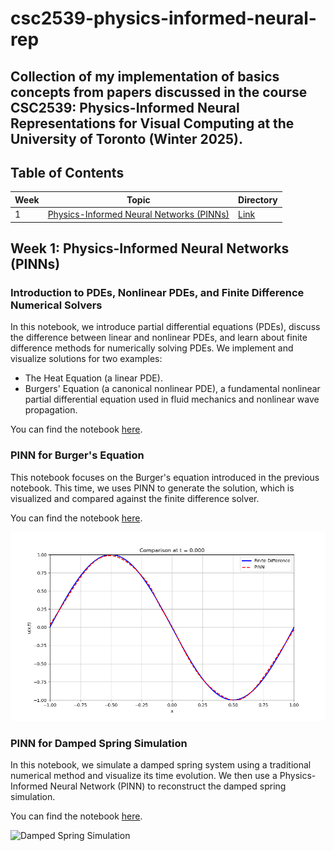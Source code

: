 # csc2539-physics-informed-neural-rep
Collection of my implementation of basics concepts from papers discussed in the course CSC2539: Physics-Informed Neural Representations for Visual Computing at the University of Toronto (Winter 2025).
--
## Table of Contents

| Week | Topic | Directory |
| --- | --- | --- |
| 1 | [Physics-Informed Neural Networks (PINNs)](#week-1-physics-informed-neural-networks-pinns) | [Link](/wk1-pinn) |

## Week 1: Physics-Informed Neural Networks (PINNs)

### Introduction to PDEs, Nonlinear PDEs, and Finite Difference Numerical Solvers
In this notebook, we introduce partial differential equations (PDEs), discuss the difference between linear and nonlinear PDEs, and learn about finite difference methods for numerically solving PDEs. We implement and visualize solutions for two examples:
- The Heat Equation (a linear PDE).
- Burgers' Equation (a canonical nonlinear PDE), a fundamental nonlinear partial differential equation used in fluid mechanics and nonlinear wave propagation.

You can find the notebook [here](/wk1-pinn/pde.ipynb).

### PINN for Burger's Equation
This notebook focuses on the Burger's equation introduced in the previous notebook. This time, we uses PINN to generate the solution, which is visualized and compared against the finite difference solver. 

You can find the notebook [here](/wk1-pinn/pinn.ipynb).

![Burger's Equation Solution Comparison](/wk1-pinn/burgers_solution_evolution.gif)


### PINN for Damped Spring Simulation
In this notebook, we simulate a damped spring system using a traditional numerical method and visualize its time evolution. We then use a Physics-Informed Neural Network (PINN) to reconstruct the damped spring simulation.

You can find the notebook [here](/wk1-pinn/pinn_spring.ipynb).

![Damped Spring Simulation](/wk1-pinn/damped_spring_vertical_animation.gif)